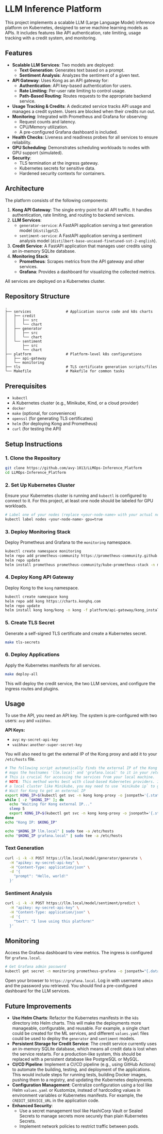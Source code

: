 # LLM Inference Platform

This project implements a scalable LLM (Large Language Model) inference platform on Kubernetes, designed to serve machine learning models as APIs. It includes features like API authentication, rate limiting, usage tracking with a credit system, and monitoring.

## Features

- **Scalable LLM Services**: Two models are deployed:
    - **Text Generation**: Generates text based on a prompt.
    - **Sentiment Analysis**: Analyzes the sentiment of a given text.
- **API Gateway**: Uses Kong as an API gateway for:
    - **Authentication**: API key-based authentication for users.
    - **Rate Limiting**: Per-user rate limiting to control usage.
    - **Path-Based Routing**: Routes requests to the appropriate backend service.
- **Usage Tracking & Credits**: A dedicated service tracks API usage and manages a credit system. Users are blocked when their credits run out.
- **Monitoring**: Integrated with Prometheus and Grafana for observing:
    - Request counts and latency.
    - CPU/Memory utilization.
    - A pre-configured Grafana dashboard is included.
- **Health Checks**: Liveness and readiness probes for all services to ensure reliability.
- **GPU Scheduling**: Demonstrates scheduling workloads to nodes with GPU support (simulated).
- **Security**:
    - TLS termination at the ingress gateway.
    - Kubernetes secrets for sensitive data.
    - Hardened security contexts for containers.

## Architecture

The platform consists of the following components:

1.  **Kong API Gateway**: The single entry point for all API traffic. It handles authentication, rate limiting, and routing to backend services.
2.  **LLM Services**:
    - `generator-service`: A FastAPI application serving a text generation model (`distilgpt2`).
    - `sentiment-service`: A FastAPI application serving a sentiment analysis model (`distilbert-base-uncased-finetuned-sst-2-english`).
3.  **Credit Service**: A FastAPI application that manages user credits using an in-memory SQLite database.
4.  **Monitoring Stack**:
    - **Prometheus**: Scrapes metrics from the API gateway and other services.
    - **Grafana**: Provides a dashboard for visualizing the collected metrics.

All services are deployed on a Kubernetes cluster.

## Repository Structure

```
.
├── services                # Application source code and k8s charts
│   ├── credit
│   │   ├── src
│   │   └── chart
│   ├── generator
│   │   ├── src
│   │   └── chart
│   └── sentiment
│       ├── src
│       └── chart
├── platform                # Platform-level k8s configurations
│   ├── api-gateway
│   └── monitoring
├── tls                     # TLS certificate generation scripts/files
└── Makefile                # Makefile for common tasks
```

## Prerequisites

- `kubectl`
- A Kubernetes cluster (e.g., Minikube, Kind, or a cloud provider)
- `docker`
- `make` (optional, for convenience)
- `openssl` (for generating TLS certificates)
- `helm` (for deploying Kong and Prometheus)
- `curl` (for testing the API)

## Setup Instructions

### 1. Clone the Repository

```sh
git clone https://github.com/avy-1013/LLMOps-Inference_Platform
cd LLMOps-Inference_Platform
```

### 2. Set Up Kubernetes Cluster

Ensure your Kubernetes cluster is running and `kubectl` is configured to connect to it. For this project, at least one node should be labeled for GPU workloads.

```sh
# Label one of your nodes (replace <your-node-name> with your actual node name)
kubectl label nodes <your-node-name> gpu=true
```

### 3. Deploy Monitoring Stack

Deploy Prometheus and Grafana to the `monitoring` namespace.

```sh
kubectl create namespace monitoring
helm repo add prometheus-community https://prometheus-community.github.io/helm-charts
helm repo update
helm install prometheus prometheus-community/kube-prometheus-stack -n monitoring -f platform/monitoring/prometheus-values.yaml
```

### 4. Deploy Kong API Gateway

Deploy Kong to the `kong` namespace.

```sh
kubectl create namespace kong
helm repo add kong https://charts.konghq.com
helm repo update
helm install kong kong/kong -n kong -f platform/api-gateway/kong_install/kong-values.yaml
```

### 5. Create TLS Secret

Generate a self-signed TLS certificate and create a Kubernetes secret.

```sh
make tls-secrets
```

### 6. Deploy Applications

Apply the Kubernetes manifests for all services.

```sh
make deploy-all
```

This will deploy the credit service, the two LLM services, and configure the ingress routes and plugins.

## Usage

To use the API, you need an API key. The system is pre-configured with two users: `avy` and `vaibhav`.

**API Keys:**
-   `avy`: `my-secret-api-key`
-   `vaibhav`: `another-super-secret-key`

You will also need to get the external IP of the Kong proxy and add it to your `/etc/hosts` file.

```sh
# The following script automatically finds the external IP of the Kong gateway and
# maps the hostnames 'llm.local' and 'grafana.local' to it in your /etc/hosts file.
# This is crucial for accessing the services from your local machine.
# NOTE: This method works best with cloud-based Kubernetes providers. If you are using
# a local cluster like Minikube, you may need to use `minikube ip` to get the IP address.
# Wait for Kong to get an external IP
export KONG_IP=$(kubectl get svc -n kong kong-proxy -o jsonpath='{.status.loadBalancer.ingress[0].ip}')
while [ -z "$KONG_IP" ]; do
  echo "Waiting for Kong external IP..."
  sleep 5
  export KONG_IP=$(kubectl get svc -n kong kong-proxy -o jsonpath='{.status.loadBalancer.ingress[0].ip}')
done
echo "Kong IP: $KONG_IP"

echo "$KONG_IP llm.local" | sudo tee -a /etc/hosts
echo "$KONG_IP grafana.local" | sudo tee -a /etc/hosts
```

### Text Generation

```sh
curl -i -k -X POST https://llm.local/model/generator/generate \
  -H "apikey: my-secret-api-key" \
  -H "Content-Type: application/json" \
  -d '{
    "prompt": "Hello, world!"
  }'
```

### Sentiment Analysis

```sh
curl -i -k -X POST https://llm.local/model/sentiment/predict \
  -H "apikey: my-secret-api-key" \
  -H "Content-Type: application/json" \
  -d '{
    "text": "I love using this platform!"
  }'
```

## Monitoring

Access the Grafana dashboard to view metrics. The ingress is configured for `grafana.local`.

```sh
# Get Grafana admin password
kubectl get secret -n monitoring prometheus-grafana -o jsonpath="{.data.admin-password}" | base64 --decode
```

Open your browser to `https://grafana.local`. Log in with username `admin` and the password you retrieved. You should find a pre-configured dashboard for the LLM services.

## Future Improvements

- **Use Helm Charts**: Refactor the Kubernetes manifests in the `k8s` directory into Helm charts. This will make the deployments more manageable, configurable, and reusable. For example, a single chart could be created for the ML services, and different `values.yaml` files could be used to deploy the `generator` and `sentiment` models.
- **Persistent Storage for Credit Service**: The credit service currently uses an in-memory SQLite database, which means all credit data is lost when the service restarts. For a production-like system, this should be replaced with a persistent database like PostgreSQL or MySQL.
- **CI/CD Pipeline**: Implement a CI/CD pipeline (e.g., using GitHub Actions) to automate the building, testing, and deployment of the applications. This would include steps for running tests, building Docker images, pushing them to a registry, and updating the Kubernetes deployments.
- **Configuration Management**: Centralize configuration using a tool like Helm `values.yaml` or Kustomize, instead of hardcoding values in environment variables or Kubernetes manifests. For example, the `CREDIT_SERVICE_URL` in the application code.
- **Enhanced Security**:
    - Use a secret management tool like HashiCorp Vault or Sealed Secrets to manage secrets more securely than plain Kubernetes Secrets.
    - Implement network policies to restrict traffic between pods.
